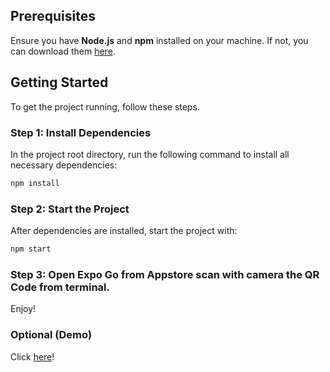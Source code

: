 

## Prerequisites

Ensure you have **Node.js** and **npm** installed on your machine. If not, you can download them [here](https://nodejs.org/).

## Getting Started

To get the project running, follow these steps.

### Step 1: Install Dependencies

In the project root directory, run the following command to install all necessary dependencies:

```bash
npm install
```

### Step 2: Start the Project

After dependencies are installed, start the project with:

```bash
npm start
```

### Step 3: Open Expo Go from Appstore scan with camera the QR Code from terminal. 

Enjoy! 

### Optional (Demo)

Click [here](https://drive.google.com/file/d/1-_nfxxM4UMraHO_wwk2pKi-jebg9oe5c/view?usp=sharing)!

